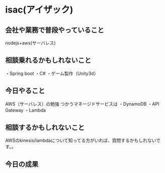 # isac(アイザック)

## 会社や業務で普段やっていること
nodejs+aws(サーバレス)

## 相談乗れるかもしれないこと
・Spring boot
・C#
・ゲーム製作（Unity3d）

## 今日やること
AWS（サーバレス）の勉強
つかうマネージドサービスは
・DynamoDB
・API Gateway
・Lambda

## 相談するかもしれないこと
AWSのkinesis/lambdaについて知ってる方がいれば、質問するかもしれないです。。

## 今日の成果




